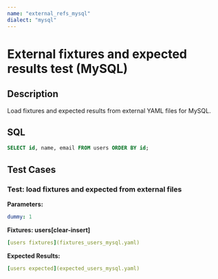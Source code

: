 ```yaml
---
name: "external_refs_mysql"
dialect: "mysql"
---
```


# External fixtures and expected results test (MySQL)

## Description

Load fixtures and expected results from external YAML files for MySQL.

## SQL
```sql
SELECT id, name, email FROM users ORDER BY id;
```

## Test Cases

### Test: load fixtures and expected from external files

**Parameters:**
```yaml
dummy: 1
```

**Fixtures: users[clear-insert]**
```yaml
[users fixtures](fixtures_users_mysql.yaml)
```

**Expected Results:**
```yaml
[users expected](expected_users_mysql.yaml)
```